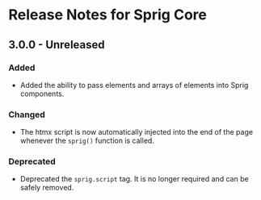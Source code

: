 # Release Notes for Sprig Core

## 3.0.0 - Unreleased
### Added
- Added the ability to pass elements and arrays of elements into Sprig components.

### Changed
- The htmx script is now automatically injected into the end of the page whenever the `sprig()` function is called.

### Deprecated
- Deprecated the `sprig.script` tag. It is no longer required and can be safely removed.
